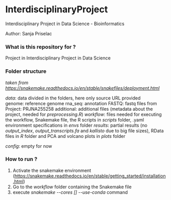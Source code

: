 # InterdisciplinaryProject
Interdisciplinary Project in Data Science - Bioinformatics

Author: Sanja Priselac 

### What is this repository for ? ###

Project in Interdisciplinary Project in Data Science 

### Folder structure ###
*taken from https://snakemake.readthedocs.io/en/stable/snakefiles/deployment.html*

*data*: data divided in the folders, here only source URL provided	
genome: reference genome
rna_seq: annotation 
 FASTQ: fastq files from Project: PRJNA255258
additional: additional files (metadata about the project, needed for *preprocessing.R*)
*workflow*: files needed for executing the workflow, Snakemake file, the R scripts in *scripts* folder, .yaml environment specifications in *envs* folder
*results*: partial results (no *output_index*, *output_transcripts.fa* and *kallisto* due to big file sizes), RData files in *R* folder and PCA and volcano plots in *plots* folder

*config*: empty for now


### How to run ? ###
1) Activate the snakemake environment (https://snakemake.readthedocs.io/en/stable/getting_started/installation.html) 
2) Go to the *workflow* folder containing the Snakemake file
3) execute *snakemake --cores [] --use-conda* command 

